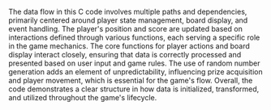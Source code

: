 The data flow in this C code involves multiple paths and dependencies, primarily centered around player state management, board display, and event handling. The player's position and score are updated based on interactions defined through various functions, each serving a specific role in the game mechanics. The core functions for player actions and board display interact closely, ensuring that data is correctly processed and presented based on user input and game rules. The use of random number generation adds an element of unpredictability, influencing prize acquisition and player movement, which is essential for the game's flow. Overall, the code demonstrates a clear structure in how data is initialized, transformed, and utilized throughout the game's lifecycle.